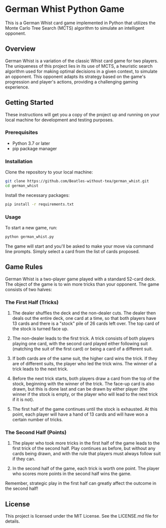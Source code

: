 # German Whist Python Game

This is a German Whist card game implemented in Python that utilizes the Monte Carlo Tree Search (MCTS) algorithm to simulate an intelligent opponent. 

## Overview

German Whist is a variation of the classic Whist card game for two players. The uniqueness of this project lies in its use of MCTS, a heuristic search algorithm used for making optimal decisions in a given context, to simulate an opponent. This opponent adapts its strategy based on the game's progression and player's actions, providing a challenging gaming experience.

## Getting Started

These instructions will get you a copy of the project up and running on your local machine for development and testing purposes.

### Prerequisites

- Python 3.7 or later
- pip package manager

### Installation

Clone the repository to your local machine:

```bash
git clone https://github.com/Beatles-without-tea/german_whist.git
cd german_whist
```

Install the necessary packages:

```bash
pip install -r requirements.txt
```

### Usage

To start a new game, run:

```bash
python german_whist.py
```

The game will start and you'll be asked to make your move via command line prompts.
Simply select a card from the list of cards proposed.

## Game Rules

German Whist is a two-player game played with a standard 52-card deck. The object of the game is to win more tricks than your opponent. The game consists of two halves:

### The First Half (Tricks)

1. The dealer shuffles the deck and the non-dealer cuts. The dealer then deals out the entire deck, one card at a time, so that both players have 13 cards and there is a "stock" pile of 26 cards left over. The top card of the stock is turned face up.

2. The non-dealer leads to the first trick. A trick consists of both players playing one card, with the second card played either following suit (matching the suit of the first card) or being a card of a different suit.

3. If both cards are of the same suit, the higher card wins the trick. If they are of different suits, the player who led the trick wins. The winner of a trick leads to the next trick.

4. Before the next trick starts, both players draw a card from the top of the stock, beginning with the winner of the trick. The face-up card is also drawn, but this is done last and can be drawn by either player (the winner if the stock is empty, or the player who will lead to the next trick if it is not).

5. The first half of the game continues until the stock is exhausted. At this point, each player will have a hand of 13 cards and will have won a certain number of tricks.

### The Second Half (Points)

1. The player who took more tricks in the first half of the game leads to the first trick of the second half. Play continues as before, but without any cards being drawn, and with the rule that players must always follow suit if they can.

2. In the second half of the game, each trick is worth one point. The player who scores more points in the second half wins the game.

Remember, strategic play in the first half can greatly affect the outcome in the second half!

<!-- ## Contributing

If you're interested in improving the game or adding features, feel free to fork the repository and submit pull requests. We'd love to get your contributions. -->

## License

This project is licensed under the MIT License. See the LICENSE.md file for details.


